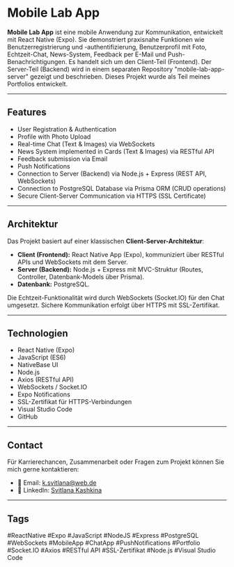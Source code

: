 # Mobile Lab App

**Mobile Lab App** ist eine mobile Anwendung zur Kommunikation, entwickelt mit React Native (Expo).
Sie demonstriert praxisnahe Funktionen wie Benutzerregistrierung und -authentifizierung, Benutzerprofil mit Foto, Echtzeit-Chat, News-System, Feedback per E-Mail und Push-Benachrichtigungen.
Es handelt sich um den Client-Teil (Frontend). Der Server-Teil (Backend) wird in einem separaten Repository "mobile-lab-app-server" gezeigt und beschrieben.
Dieses Projekt wurde als Teil meines Portfolios entwickelt.

---

## Features

- User Registration & Authentication
- Profile with Photo Upload
- Real-time Chat (Text & Images) via WebSockets
- News System implemented in Cards (Text & Images) via RESTful API
- Feedback submission via Email
- Push Notifications
- Connection to Server (Backend) via Node.js + Express (REST API, WebSockets)
- Connection to PostgreSQL Database via Prisma ORM (CRUD operations)
- Secure Client-Server Communication via HTTPS (SSL Certificate)

---

## Architektur

Das Projekt basiert auf einer klassischen **Client-Server-Architektur**:

- **Client (Frontend):** React Native App (Expo), kommuniziert über RESTful APIs und WebSockets mit dem Server.
- **Server (Backend):** Node.js + Express mit MVC-Struktur (Routes, Controller, Datenbank-Models über Prisma).
- **Datenbank:** PostgreSQL.

Die Echtzeit-Funktionalität wird durch WebSockets (Socket.IO) für den Chat umgesetzt.
Sichere Kommunikation erfolgt über HTTPS mit SSL-Zertifikat.

---

## Technologien

- React Native (Expo)
- JavaScript (ES6)
- NativeBase UI
- Node.js
- Axios (RESTful API)
- WebSockets / Socket.IO
- Expo Notifications
- SSL-Zertifikat für HTTPS-Verbindungen
- Visual Studio Code
- GitHub

---

## Contact

Für Karrierechancen, Zusammenarbeit oder Fragen zum Projekt können Sie mich gerne kontaktieren:

- 📧 Email: [k.svitlana@web.de](mailto:k.svitlana@web.de)
- 🔗 LinkedIn: [Svitlana Kashkina](https://www.linkedin.com/in/svitlana-kashkina-12a0922b4/)


---

## Tags

#ReactNative #Expo #JavaScript #NodeJS #Express #PostgreSQL #WebSockets #MobileApp #ChatApp #PushNotifications #Portfolio #Socket.IO #Axios #RESTful API #SSL-Zertifikat #Node.js #Visual Studio Code 
